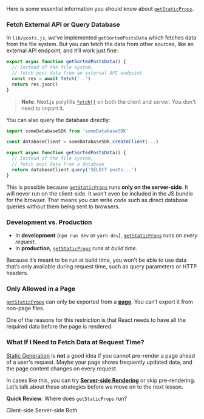 Here is some essential information you should know about [`getStaticProps`](https://www.nextjs.cn/docs/basic-features/data-fetching#getstaticprops-static-generation).

### Fetch External API or Query Database

In `lib/posts.js`, we’ve implemented `getSortedPostsData` which fetches data from the file system. But you can fetch the data from other sources, like an external API endpoint, and it’ll work just fine:

```js
export async function getSortedPostsData() {
  // Instead of the file system,
  // fetch post data from an external API endpoint
  const res = await fetch('..')
  return res.json()
}
```

> **Note**: Next.js polyfills [`fetch()`](https://www.nextjs.cn/docs/basic-features/supported-browsers-features) on both the client and server. You don't need to import it.

You can also query the database directly:

```js
import someDatabaseSDK from 'someDatabaseSDK'

const databaseClient = someDatabaseSDK.createClient(...)

export async function getSortedPostsData() {
  // Instead of the file system,
  // fetch post data from a database
  return databaseClient.query('SELECT posts...')
}
```

This is possible because [`getStaticProps`](https://www.nextjs.cn/docs/basic-features/data-fetching#getstaticprops-static-generation) runs **only on the server-side**. It will never run on the client-side. It won’t even be included in the JS bundle for the browser. That means you can write code such as direct database queries without them being sent to browsers.

### Development vs. Production

+   In **development** (`npm run dev` or `yarn dev`), [`getStaticProps`](https://www.nextjs.cn/docs/basic-features/data-fetching#getstaticprops-static-generation) runs on *every request*.
+   In **production**, [`getStaticProps`](https://www.nextjs.cn/docs/basic-features/data-fetching#getstaticprops-static-generation) runs at *build time*.

Because it’s meant to be run at build time, you won’t be able to use data that’s only available during request time, such as query parameters or HTTP headers.

### Only Allowed in a Page

[`getStaticProps`](https://www.nextjs.cn/docs/basic-features/data-fetching#getstaticprops-static-generation) can only be exported from a [**page**](https://www.nextjs.cn/docs/basic-features/pages). You can’t export it from non-page files.

One of the reasons for this restriction is that React needs to have all the required data before the page is rendered.

### What If I Need to Fetch Data at Request Time?

[Static Generation](https://www.nextjs.cn/docs/basic-features/pages#static-generation-recommended) is **not** a good idea if you cannot pre-render a page ahead of a user's request. Maybe your page shows frequently updated data, and the page content changes on every request.

In cases like this, you can try [**Server-side Rendering**](https://www.nextjs.cn/docs/basic-features/pages#server-side-rendering) or skip pre-rendering. Let’s talk about these strategies before we move on to the next lesson.

**Quick Review**: Where does `getStaticProps` run?

Client-side Server-side Both